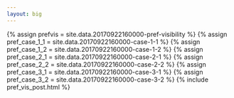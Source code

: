 ```yaml
---
layout: big
---
```

{% assign prefvis = site.data.20170922160000-pref-visibility %}
{% assign pref_case_1_1 = site.data.20170922160000-case-1-1 %}
{% assign pref_case_1_2 = site.data.20170922160000-case-1-2 %}
{% assign pref_case_2_1 = site.data.20170922160000-case-2-1 %}
{% assign pref_case_2_2 = site.data.20170922160000-case-2-2 %}
{% assign pref_case_3_1 = site.data.20170922160000-case-3-1 %}
{% assign pref_case_3_2 = site.data.20170922160000-case-3-2 %}
{% include pref_vis_post.html %}
